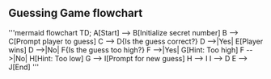 ## Guessing Game flowchart

'''mermaid
flowchart TD;
A[Start] --> B[Initialize secret number]
    B --> C[Prompt player to guess]
    C --> D{Is the guess correct?}
    D -->|Yes| E[Player wins]
    D -->|No| F{Is the guess too high?}
    F -->|Yes| G[Hint: Too high]
    F -->|No| H[Hint: Too low]
    G --> I[Prompt for new guess]
    H --> I
    I --> D
    E --> J[End]
    '''
